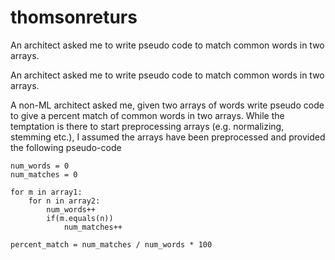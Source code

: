 # thomsonreturs

An architect asked me to write pseudo code to match common words in two arrays.

An architect asked me to write pseudo code to match common words in two arrays.

A non-ML architect asked me, given two arrays of words write pseudo code to give a percent match of common words in two arrays. While the temptation is there to start preprocessing  arrays (e.g. normalizing, stemming etc.), I assumed the arrays have been preprocessed and provided the following pseudo-code

```
num_words = 0
num_matches = 0

for m in array1:
	for n in array2:
		num_words++
		if(m.equals(n))
			num_matches++

percent_match = num_matches / num_words * 100
```
